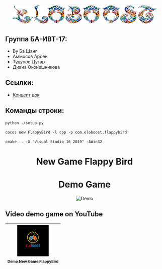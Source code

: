 # <p align="center">![CocosWolf3D Banner](https://github.com/Vubasang/eloboost/blob/main/FlappyBird/Resources/eloboost.png)</p>
## Группа БА-ИВТ-17:
- Ву Ба Шанг
- Аммосов Арсен
- Тудупов Дугар
- Диана Оконешникова
##
## Ссылки:
- [Концепт док](https://docs.google.com/document/d/1knzsO4lq7fIyrhKi6Dr16khufCv0ImcDgjriPugf6jY/edit)
##
## Команды строки:
```
python ./setup.py
```
```
cocos new FlappyBird -l cpp -p com.eloboost.flappybird
```
```
cmake .. -G "Visual Studio 16 2019" -AWin32
```
##
# <p align="center">New Game Flappy Bird</p>
<h1 align="center">Demo Game</h1>
<p align="center">
  <img alt="Demo" src="https://github.com/Vubasang/eloboost/blob/main/Demo.gif"/>
</p>

##
## Video demo game on YouTube
[<img src="FlappyBird/Resources/logo.png" width="100px;"/><br /><sub><b>Demo New Game FlappyBird</b></sub>](https://www.youtube.com/watch?v=NFVAabyUtZo)<br />|
| :---: |
